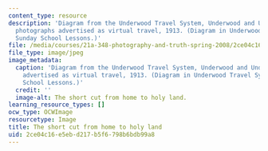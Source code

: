```yaml
---
content_type: resource
description: 'Diagram from the Underwood Travel System, Underwood and Underwood''s
  photographs advertised as virtual travel, 1913. (Diagram in Underwood Travel System:
  Sunday School Lessons.)'
file: /media/courses/21a-348-photography-and-truth-spring-2008/2ce04c16e5ebd217b5f6798b6bdb99a8_21a-348f08.jpg
file_type: image/jpeg
image_metadata:
  caption: 'Diagram from the Underwood Travel System, Underwood and Underwood''s photographs
    advertised as virtual travel, 1913. (Diagram in Underwood Travel System: Sunday
    School Lessons.)'
  credit: ''
  image-alt: The short cut from home to holy land.
learning_resource_types: []
ocw_type: OCWImage
resourcetype: Image
title: The short cut from home to holy land
uid: 2ce04c16-e5eb-d217-b5f6-798b6bdb99a8
---
```

